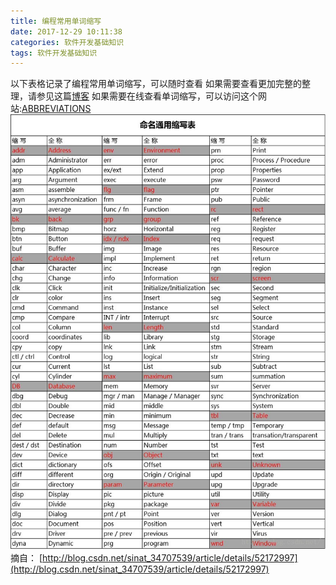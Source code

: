 ```yaml
---
title: 编程常用单词缩写
date: 2017-12-29 10:11:38
categories: 软件开发基础知识
tags: 软件开发基础知识
---
```


以下表格记录了编程常用单词缩写，可以随时查看
如果需要查看更加完整的整理，请参见这篇[博客](http://blog.csdn.net/carpinter/article/details/6975740)
如果需要在线查看单词缩写，可以访问这个网站:[ABBREVIATIONS](http://www.abbreviations.com/)
![](/images/abbreviation.jpeg)
摘自：
[http://blog.csdn.net/sinat_34707539/article/details/52172997](http://blog.csdn.net/sinat_34707539/article/details/52172997)

